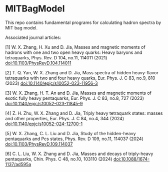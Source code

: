 # MITBagModel

This repo contains fundamental programs for calculating hadron spectra by MIT bag model.

Associated journal articles:

[1] W. X. Zhang, H. Xu and D. Jia, Masses and magnetic moments of hadrons with one and two open heavy quarks: Heavy baryons and tetraquarks, Phys. Rev. D 104, no.11, 114011 (2021)
[doi:10.1103/PhysRevD.104.114011](https://doi.org/10.1103/PhysRevD.104.114011)

[2] T. Q. Yan, W. X. Zhang and D. Jia, Mass spectra of hidden heavy-flavor tetraquarks with two and four heavy quarks, Eur. Phys. J. C 83, no.9, 810 (2023)
[doi:10.1140/epjc/s10052-023-11956-3](https://doi.org/10.1140/epjc/s10052-023-11956-3)

[3] W. X. Zhang, H. T. An and D. Jia, Masses and magnetic moments of exotic fully heavy pentaquarks, Eur. Phys. J. C 83, no.8, 727 (2023)
[doi:10.1140/epjc/s10052-023-11845-9](https://doi.org/10.1140/epjc/s10052-023-11845-9)

[4] Z. H. Zhu, W. X. Zhang and D. Jia, Triply heavy tetraquark states: masses and other properties, Eur. Phys. J. C 84, no.4, 344 (2024)
[doi:10.1140/epjc/s10052-024-12700-1](https://doi.org/10.1140/epjc/s10052-024-12700-1)

[5] W. X. Zhang, C. L. Liu and D. Jia, Study of the hidden-heavy pentaquarks and Pcs states, Phys. Rev. D 109, no.11, 114037 (2024)
[doi:10.1103/PhysRevD.109.114037](https://doi.org/10.1103/PhysRevD.109.114037)

[6] C. L. Liu, W. X. Zhang and D. Jia, Masses and decays of triply-heavy pentaquarks, Chin. Phys. C 48, no.10, 103110 (2024)
[doi:10.1088/1674-1137/ad595a](https://doi.org/10.1088/1674-1137/ad595a)
